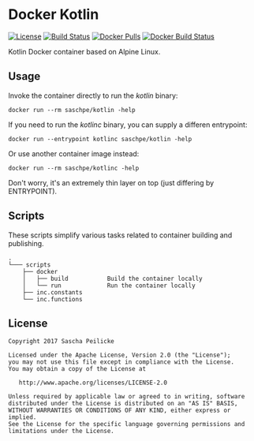 # Docker Kotlin
[![License](http://img.shields.io/:license-apache-blue.svg)](http://www.apache.org/licenses/LICENSE-2.0.html)
[![Build Status](https://travis-ci.org/saschpe/docker-kotlin.svg?branch=master)](https://travis-ci.org/saschpe/docker-kotlin)
[![Docker Pulls](https://img.shields.io/docker/pulls/saschpe/kotlin.svg)](https://hub.docker.com/r/saschpe/kotlin/)
[![Docker Build Status](https://img.shields.io/docker/build/saschpe/kotlin.svg)](https://hub.docker.com/r/saschpe/kotlin/)

Kotlin Docker container based on Alpine Linux.


## Usage
Invoke the container directly to run the *kotlin* binary:

    docker run --rm saschpe/kotlin -help

If you need to run the *kotlinc* binary, you can supply a differen entrypoint:

    docker run --entrypoint kotlinc saschpe/kotlin -help

Or use another container image instead:

    docker run --rm saschpe/kotlinc -help

Don't worry, it's an extremely thin layer on top (just differing by ENTRYPOINT).


## Scripts
These scripts simplify various tasks related to container building and
publishing.

    .
    └─── scripts
        ├── docker
        │   ├── build           Build the container locally
        │   └── run             Run the container locally
        ├── inc.constants
        └── inc.functions


## License

    Copyright 2017 Sascha Peilicke

    Licensed under the Apache License, Version 2.0 (the "License");
    you may not use this file except in compliance with the License.
    You may obtain a copy of the License at

       http://www.apache.org/licenses/LICENSE-2.0

    Unless required by applicable law or agreed to in writing, software
    distributed under the License is distributed on an "AS IS" BASIS,
    WITHOUT WARRANTIES OR CONDITIONS OF ANY KIND, either express or implied.
    See the License for the specific language governing permissions and
    limitations under the License.
